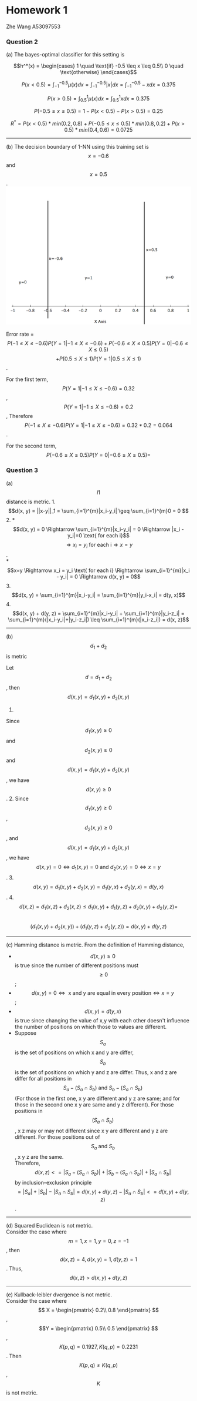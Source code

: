 # Homework 1
Zhe Wang
A53097553

### Question 2

(a) The bayes-optimal classifier for this setting is

$$h^*(x) = \begin{cases}
1 \quad \text{if} -0.5 \leq x \leq 0.5\\
0 \quad \text{otherwise}
\end{cases}$$

$$P(x < 0.5) = \int_{-1}^{-0.5} \mu(x) dx = \int_{-1}^{-0.5} |x| dx = \int_{-1}^{-0.5} -x dx = 0.375$$

$$P(x > 0.5) = \int_{0.5}^{1} \mu(x) dx = \int_{0.5}^{1} x dx = 0.375$$

$$P(-0.5 \leq x \leq 0.5) = 1 - P(x < 0.5) - P(x > 0.5) = 0.25$$

$$R^* = P(x < 0.5)*min(0.2, 0.8) + P(-0.5 \leq x \leq 0.5)*min(0.8, 0.2) + P(x > 0.5)*min(0.4, 0.6) = 0.0725$$

---

(b) The decision boundary of 1-NN using this training set is $$x=-0.6$$
and $$x=0.5$$.![](Q2.2.png)


Error rate = $$P(-1\leq X \leq -0.6)P(Y=1|-1\leq X \leq -0.6) + P(-0.6 \leq X \leq 0.5)P(Y=0|-0.6 \leq X \leq 0.5)$$ $$ + P(0.5\leq X \leq 1)P(Y=1| 0.5\leq X \leq 1)$$.

For the first term, $$P(Y=1|-1\leq X \leq -0.6) = 0.32$$, $$P(Y=1|-1\leq X \leq -0.6) = 0.2$$, Therefore $$P(-1\leq X \leq -0.6)P(Y=1|-1\leq X \leq -0.6)=0.32*0.2 = 0.064 $$.

For the second term, $$P(-0.6 \leq X \leq 0.5)P(Y=0|-0.6 \leq X \leq 0.5) = $$



### Question 3

(a) $$l1$$ distance is metric. 
1. 
 $$d(x, y) = ||x-y||_1 = \sum_{i=1}^{m}|x_i-y_i| \geq \sum_{i=1}^{m}0 = 0 $$ 
2. 
    * $$d(x, y) = 0 \Rightarrow \sum_{i=1}^{m}|x_i-y_i| = 0 \Rightarrow |x_i - y_i|=0 \text{ for each i}$$ $$\Rightarrow x_i = y_i\text{ for each i} \Rightarrow x=y$$.  
    * $$x=y \Rightarrow x_i = y_i \text{ for each i} \Rightarrow \sum_{i=1}^{m}|x_i - y_i| = 0 \Rightarrow d(x, y) = 0$$
3. 
$$d(x, y) = \sum_{i=1}^{m}|x_i-y_i| = \sum_{i=1}^{m}|y_i-x_i| = d(y, x)$$
4.  
$$d(x, y) + d(y, z) = \sum_{i=1}^{m}|x_i-y_i| + \sum_{i=1}^{m}|y_i-z_i| = \sum_{i=1}^{m}(|x_i-y_i|+|y_i-z_i|) \leq \sum_{i=1}^{m}(|x_i-z_i|) = d(x, z)$$

---


(b) $$d_1 + d_2$$ is metric

Let $$d = d_1 + d_2$$, then $$d(x,y)=d_1(x,y)+d_2(x,y)$$

1. 
Since $$d_1(x,y) \geq 0$$ and $$d_2(x,y)\geq 0$$ and $$d(x,y) = d_1(x,y) + d_2(x,y)$$, we have $$d(x,y) \geq 0$$.
2. Since $$d_1(x,y) \geq 0$$, $$d_2(x,y) \geq 0$$, and $$d(x,y) = d_1(x,y) + d_2(x,y)$$, we have $$d(x,y) = 0 \Leftrightarrow d_1(x, y) = 0 \text{ and } d_2(x,y)=0 \Leftrightarrow x=y$$.
3. $$d(x,y) = d_1(x,y) + d_2(x,y) = d_1(y, x) + d_2(y, x)=d(y,x)$$.
4. $$d(x,z) = d_1(x, z) + d_2(x, z)  \leq d_1(x, y) + d_1(y,z) + d_2(x,y)+d_2(y,z) = $$  
$$(d_1(x, y) + d_2(x,y)) + (d_1(y,z) +d_2(y,z)) = d(x,y) + d(y, z)$$


---

(c) Hamming distance is metric.
From the definition of Hamming distance, 
* $$d(x, y) \geq 0$$ is true since the number of different positions must $$\geq 0$$;  
* $$d(x, y)=0 \Leftrightarrow \text{ x and y are equal in every position} \Leftrightarrow x = y$$; 
* $$d(x,y) = d(y,x)$$ is true since changing the value of x,y with each other doesn't influence the number of positions on which those to values are different.
* Suppose $$S_a$$ is the set of positions on which x and y are differ, $$S_b$$ is the set of positions on which y and z are differ. Thus, x and z are differ for all positions in $$S_a - (S_a \cap S_b) \text{ and }  S_b - (S_a\cap S_b)$$ (For those in the first one, x y are different and y z are same; and for those in the second one x y are same and y z different). For those positions in $$(S_a \cap S_b)$$, x z may or may not different since x y are different and y z are different. For those positions out of $$S_a \text{ and } S_b$$, x y z are the same.   
Therefore, $$d(x,z) <= |S_a - (S_a \cap S_b)| + |S_b - (S_a\cap S_b)| + |S_a \cap S_b|$$ by inclusion–exclusion principle $$ = |S_a| + |S_b| - |S_a\cap S_b| = d(x, y) + d(y, z) - |S_a\cap S_b| <= d(x, y) + d(y, z)$$.
---
(d) Squared Euclidean is not metric.  
Consider the case where $$m=1, x=1, y=0, z=-1$$, then $$d(x,z) = 4, d(x,y) = 1, d(y,z) = 1$$. Thus, $$d(x,z) > d(x,y) + d(y,z)$$

---

(e) Kullback-leibler dvergence is not metric.  
Consider the case where 
$$ X = 
\begin{pmatrix}
0.2\\
0.8
\end{pmatrix}
$$ , 
$$Y = 
\begin{pmatrix}
0.5\\
0.5
\end{pmatrix}
$$, $$K(p,q)=0.1927, K(q,p)= 0.2231$$. Then $$K(p,q) \neq K(q,p)$$, $$K$$ is not metric. 






